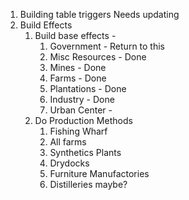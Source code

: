 1. Building table triggers
Needs updating
2. Build Effects
    1. Build base effects -
        1. Government - Return to this
        2. Misc Resources - Done
        3. Mines - Done
        4. Farms - Done
        5. Plantations - Done
        6. Industry - Done
        7. Urban Center -
    2. Do Production Methods
        1. Fishing Wharf
        2. All farms
        3. Synthetics Plants
        4. Drydocks
        5. Furniture Manufactories
        6. Distilleries maybe?